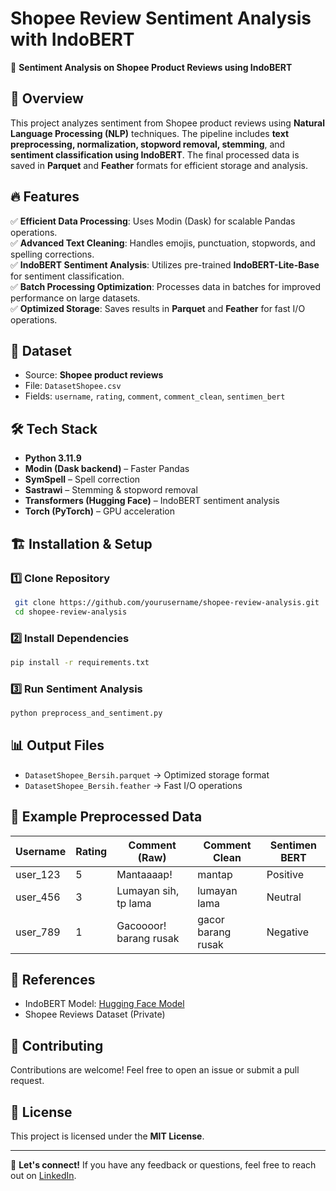 # Shopee Review Sentiment Analysis with IndoBERT

🚀 **Sentiment Analysis on Shopee Product Reviews using IndoBERT**

## 📌 Overview
This project analyzes sentiment from Shopee product reviews using **Natural Language Processing (NLP)** techniques. The pipeline includes **text preprocessing, normalization, stopword removal, stemming**, and **sentiment classification using IndoBERT**. The final processed data is saved in **Parquet** and **Feather** formats for efficient storage and analysis.

## 🔥 Features
✅ **Efficient Data Processing**: Uses Modin (Dask) for scalable Pandas operations.  
✅ **Advanced Text Cleaning**: Handles emojis, punctuation, stopwords, and spelling corrections.  
✅ **IndoBERT Sentiment Analysis**: Utilizes pre-trained **IndoBERT-Lite-Base** for sentiment classification.  
✅ **Batch Processing Optimization**: Processes data in batches for improved performance on large datasets.  
✅ **Optimized Storage**: Saves results in **Parquet** and **Feather** for fast I/O operations.  

## 📂 Dataset
- Source: **Shopee product reviews**
- File: `DatasetShopee.csv`
- Fields: `username`, `rating`, `comment`, `comment_clean`, `sentimen_bert`

## 🛠️ Tech Stack
- **Python 3.11.9**
- **Modin (Dask backend)** – Faster Pandas
- **SymSpell** – Spell correction
- **Sastrawi** – Stemming & stopword removal
- **Transformers (Hugging Face)** – IndoBERT sentiment analysis
- **Torch (PyTorch)** – GPU acceleration

## 🏗️ Installation & Setup
### 1️⃣ Clone Repository
```bash
 git clone https://github.com/yourusername/shopee-review-analysis.git
 cd shopee-review-analysis
```

### 2️⃣ Install Dependencies
```bash
pip install -r requirements.txt
```

### 3️⃣ Run Sentiment Analysis
```bash
python preprocess_and_sentiment.py
```

## 📊 Output Files
- `DatasetShopee_Bersih.parquet` → Optimized storage format
- `DatasetShopee_Bersih.feather` → Fast I/O operations

## 📌 Example Preprocessed Data
| Username  | Rating | Comment (Raw) | Comment Clean | Sentimen BERT |
|-----------|--------|--------------|---------------|---------------|
| user_123  | 5      | Mantaaaap! | mantap | Positive |
| user_456  | 3      | Lumayan sih, tp lama | lumayan lama | Neutral |
| user_789  | 1      | Gacoooor! barang rusak | gacor barang rusak | Negative |

## 🔗 References
- IndoBERT Model: [Hugging Face Model](https://huggingface.co/indobenchmark/indobert-lite-base-p1)
- Shopee Reviews Dataset (Private)

## 🤝 Contributing
Contributions are welcome! Feel free to open an issue or submit a pull request.

## 📜 License
This project is licensed under the **MIT License**.

---
📢 **Let's connect!** If you have any feedback or questions, feel free to reach out on [LinkedIn](https://linkedin.com/in/yourprofile).

